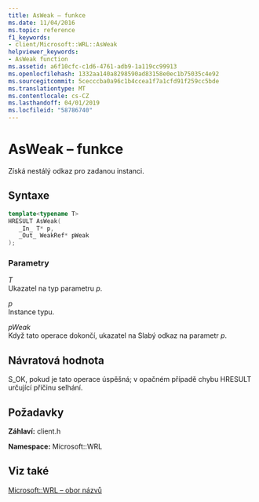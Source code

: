 ```yaml
---
title: AsWeak – funkce
ms.date: 11/04/2016
ms.topic: reference
f1_keywords:
- client/Microsoft::WRL::AsWeak
helpviewer_keywords:
- AsWeak function
ms.assetid: a6f10cfc-c1d6-4761-adb9-1a119cc99913
ms.openlocfilehash: 1332aa140a8298590ad83158e0ec1b75035c4e92
ms.sourcegitcommit: 5cecccba0a96c1b4ccea1f7a1cfd91f259cc5bde
ms.translationtype: MT
ms.contentlocale: cs-CZ
ms.lasthandoff: 04/01/2019
ms.locfileid: "58786740"
---
```

# <a name="asweak-function"></a>AsWeak – funkce

Získá nestálý odkaz pro zadanou instanci.

## <a name="syntax"></a>Syntaxe

```cpp
template<typename T>
HRESULT AsWeak(
   _In_ T* p,
   _Out_ WeakRef* pWeak
);
```

### <a name="parameters"></a>Parametry

*T*<br/>
Ukazatel na typ parametru *p*.

*p*<br/>
Instance typu.

*pWeak*<br/>
Když tato operace dokončí, ukazatel na Slabý odkaz na parametr *p*.

## <a name="return-value"></a>Návratová hodnota

S_OK, pokud je tato operace úspěšná; v opačném případě chybu HRESULT určující příčinu selhání.

## <a name="requirements"></a>Požadavky

**Záhlaví:** client.h

**Namespace:** Microsoft::WRL

## <a name="see-also"></a>Viz také

[Microsoft::WRL – obor názvů](microsoft-wrl-namespace.md)